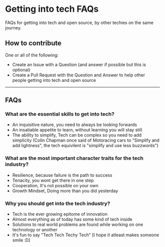 # Getting into tech FAQs

FAQs for getting into tech and open source, by other techies on the same journey. 

## How to contribute

One or all of the following:

- Create an Issue with a Question (and answer if possible but this is optional)
- Create a Pull Request with the Question and Answer to help other people getting into tech and open source

---

## FAQs

### What are the essential skills to get into tech?

- An inquisitive nature, you need to always be looking forwards
- An insatiable appetite to learn, without learning you will stay still
- The ability to simplify, Tech can be complex so you need to add simplicity (Colin Chapman once said of Motoracing cars to "Simplify and add lightness", the tech equivilent is "simplify and use less buzzwords")


### What are the most important character traits for the tech industry?

- Resilience, because failure is the path to success
- Tenacity, you wont get there in one step
- Cooperation, It's not possible on your own
- Growth Mindset, Doing more than you did yesterday 

### Why you should get into the tech industry?

- Tech is the ever growing epitome of innovation
- Almost everything as of today has some kind of tech inside
- Solutions to real world problems are found while working on one technology or another
- It's fun to say "Tech Tech Techy Tech" [I hope it atleast makes someone smile :D]
